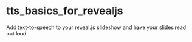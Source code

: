 # tts_basics_for_revealjs
Add text-to-speech to your reveal.js slideshow and have your slides read out loud.
